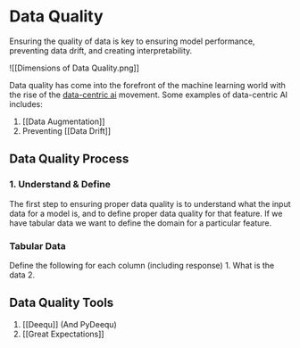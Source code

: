 # Data Quality 
Ensuring the quality of data is key to ensuring model performance, preventing data drift, and creating interpretability. 

![[Dimensions of Data Quality.png]]

Data quality has come into the forefront of the machine learning world with the rise of the [data-centric ai](https://datacentricai.org/) movement. Some examples of data-centric AI includes: 
1. [[Data Augmentation]]
2. Preventing [[Data Drift]]

## Data Quality Process 
### 1. Understand & Define
The first step to ensuring proper data quality is to understand what the input data for a model is, and to define proper data quality for that feature. If we have tabular data we want to define the domain for a particular feature. 

### Tabular Data
Define the following for each column (including response) 
	1.  What is the data
	2. 

## Data Quality Tools 
1. [[Deequ]] (And PyDeequ)
2. [[Great Expectations]]

